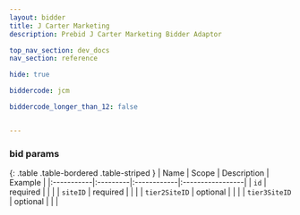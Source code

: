 ```yaml
---
layout: bidder
title: J Carter Marketing
description: Prebid J Carter Marketing Bidder Adaptor

top_nav_section: dev_docs
nav_section: reference

hide: true

biddercode: jcm

biddercode_longer_than_12: false


---
```


### bid params

{: .table .table-bordered .table-striped }
| Name | Scope | Description | Example |
|:-----------|:---------|:------------|:-----------------|
| `id` | required | | |
| `siteID` | required | | |
| `tier2SiteID` | optional | | |
| `tier3SiteID` | optional | | |
